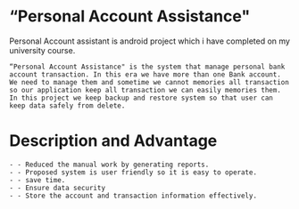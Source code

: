 # “Personal Account Assistance"
Personal Account assistant is android project which i have completed on my university course.
```
“Personal Account Assistance" is the system that manage personal bank account transaction. In this era we have more than one Bank account. We need to manage them and sometime we cannot memories all transaction so our application keep all transaction we can easily memories them. In this project we keep backup and restore system so that user can keep data safely from delete.
```
# Description and Advantage
```
- - Reduced the manual work by generating reports. 
- - Proposed system is user friendly so it is easy to operate.
- - save time. 
- - Ensure data security 
- - Store the account and transaction information effectively.
```

